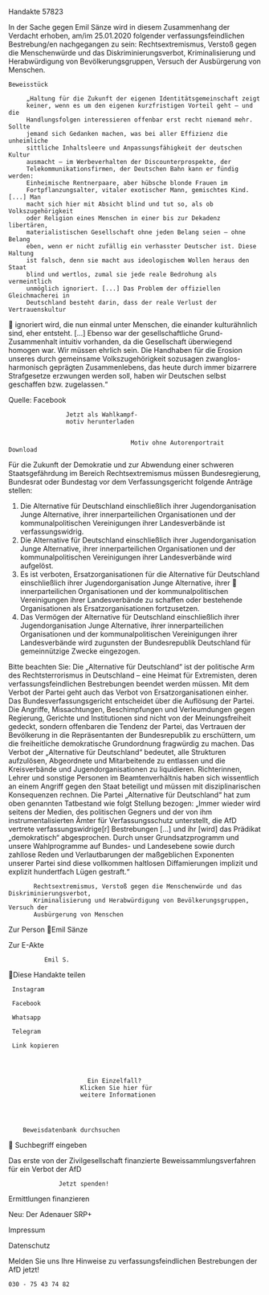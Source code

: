 Handakte 57823

In der Sache gegen Emil Sänze wird in diesem Zusammenhang der Verdacht
erhoben, am/im 25.01.2020 folgender verfassungsfeindlichen Bestrebung/en
nachgegangen zu sein: Rechtsextremismus, Verstoß gegen die Menschenwürde
und das Diskriminierungsverbot, Kriminalisierung und Herabwürdigung von
Bevölkerungsgruppen, Versuch der Ausbürgerung von Menschen.




    Beweisstück

         „Haltung für die Zukunft der eigenen Identitätsgemeinschaft zeigt
         keiner, wenn es um den eigenen kurzfristigen Vorteil geht – und die
         Handlungsfolgen interessieren offenbar erst recht niemand mehr. Sollte
         jemand sich Gedanken machen, was bei aller Effizienz die unheimliche
         sittliche Inhaltsleere und Anpassungsfähigkeit der deutschen Kultur
         ausmacht – im Werbeverhalten der Discounterprospekte, der
         Telekommunikationsfirmen, der Deutschen Bahn kann er fündig werden:
         Einheimische Rentnerpaare, aber hübsche blonde Frauen im
         Fortpflanzungsalter, vitaler exotischer Mann, gemischtes Kind. [...] Man
         macht sich hier mit Absicht blind und tut so, als ob Volkszugehörigkeit
         oder Religion eines Menschen in einer bis zur Dekadenz libertären,
         materialistischen Gesellschaft ohne jeden Belang seien – ohne Belang
         eben, wenn er nicht zufällig ein verhasster Deutscher ist. Diese Haltung
         ist falsch, denn sie macht aus ideologischem Wollen heraus den Staat
         blind und wertlos, zumal sie jede reale Bedrohung als vermeintlich
         unmöglich ignoriert. [...] Das Problem der offiziellen Gleichmacherei in
         Deutschland besteht darin, dass der reale Verlust der Vertrauenskultur
           ignoriert wird, die nun einmal unter Menschen, die einander
           kulturähnlich sind, eher entsteht. [...] Ebenso war der gesellschaftliche
           Grund-Zusammenhalt intuitiv vorhanden, da die Gesellschaft
           überwiegend homogen war. Wir müssen ehrlich sein. Die Handhaben für
           die Erosion unseres durch gemeinsame Volkszugehörigkeit sozusagen
           zwanglos-harmonisch geprägten Zusammenlebens, das heute durch
           immer bizarrere Strafgesetze erzwungen werden soll, haben wir
           Deutschen selbst geschaffen bzw. zugelassen.“



Quelle:
Facebook




                    Jetzt als Wahlkampf-
                    motiv herunterladen


                                      Motiv ohne Autorenportrait          Download




Für die Zukunft der Demokratie und zur Abwendung einer schweren
Staatsgefährdung im Bereich Rechtsextremismus müssen Bundesregierung,
Bundesrat oder Bundestag vor dem Verfassungsgericht folgende Anträge stellen:


   1. Die Alternative für Deutschland einschließlich ihrer Jugendorganisation
      Junge Alternative, ihrer innerparteilichen Organisationen und der
      kommunalpolitischen Vereinigungen ihrer Landesverbände ist
      verfassungswidrig.
   2. Die Alternative für Deutschland einschließlich ihrer Jugendorganisation
      Junge Alternative, ihrer innerparteilichen Organisationen und der
      kommunalpolitischen Vereinigungen ihrer Landesverbände wird aufgelöst.
   3. Es ist verboten, Ersatzorganisationen für die Alternative für Deutschland
      einschließlich ihrer Jugendorganisation Junge Alternative, ihrer
      innerparteilichen Organisationen und der kommunalpolitischen
      Vereinigungen ihrer Landesverbände zu schaffen oder bestehende
      Organisationen als Ersatzorganisationen fortzusetzen.
   4. Das Vermögen der Alternative für Deutschland einschließlich ihrer
      Jugendorganisation Junge Alternative, ihrer innerparteilichen Organisationen
      und der kommunalpolitischen Vereinigungen ihrer Landesverbände wird
      zugunsten der Bundesrepublik Deutschland für gemeinnützige Zwecke
      eingezogen.



Bitte beachten Sie: Die „Alternative für Deutschland“ ist der politische Arm des Rechtsterrorismus in
Deutschland – eine Heimat für Extremisten, deren verfassungsfeindlichen Bestrebungen beendet
werden müssen. Mit dem Verbot der Partei geht auch das Verbot von Ersatzorganisationen einher. Das
Bundesverfassungsgericht entscheidet über die Auflösung der Partei. Die Angriffe, Missachtungen,
Beschimpfungen und Verleumdungen gegen Regierung, Gerichte und Institutionen sind nicht von der
Meinungsfreiheit gedeckt, sondern offenbaren die Tendenz der Partei, das Vertrauen der Bevölkerung
in die Repräsentanten der Bundesrepublik zu erschüttern, um die freiheitliche demokratische
Grundordnung fragwürdig zu machen. Das Verbot der „Alternative für Deutschland“ bedeutet, alle
Strukturen aufzulösen, Abgeordnete und Mitarbeitende zu entlassen und die Kreisverbände und
Jugendorganisationen zu liquidieren. Richterinnen, Lehrer und sonstige Personen im
Beamtenverhältnis haben sich wissentlich an einem Angriff gegen den Staat beteiligt und müssen mit
disziplinarischen Konsequenzen rechnen.
Die Partei „Alternative für Deutschland“ hat zum oben genannten Tatbestand wie folgt Stellung
bezogen: „Immer wieder wird seitens der Medien, des politischen Gegners und der von ihm
instrumentalisierten Ämter für Verfassungsschutz unterstellt, die AfD vertrete verfassungswidrige[r]
Bestrebungen […] und ihr [wird] das Prädikat „demokratisch“ abgesprochen. Durch unser
Grundsatzprogramm und unsere Wahlprogramme auf Bundes- und Landesebene sowie durch zahllose
Reden und Verlautbarungen der maßgeblichen Exponenten unserer Partei sind diese vollkommen
haltlosen Diffamierungen implizit und explizit hundertfach Lügen gestraft.“




           Rechtsextremismus, Verstoß gegen die Menschenwürde und das Diskriminierungsverbot,
           Kriminalisierung und Herabwürdigung von Bevölkerungsgruppen, Versuch der
           Ausbürgerung von Menschen




   Zur Person
Emil Sänze

 Zur E-Akte




              Emil S.
Diese Handakte teilen


     Instagram

     Facebook

     Whatsapp

     Telegram

     Link kopieren




                          Ein Einzelfall?
                        Klicken Sie hier für
                        weitere Informationen




        Beweisdatenbank durchsuchen
  Suchbegriff eingeben

  Das erste von der Zivilgesellschaft finanzierte
   Beweissammlungsverfahren für ein Verbot
                     der AfD

                  Jetzt spenden!




Ermittlungen finanzieren

Neu: Der Adenauer SRP+

Impressum

Datenschutz




Melden Sie uns Ihre Hinweise zu verfassungsfeindlichen Bestrebungen der AfD
jetzt!

    030 - 75 43 74 82
